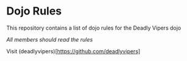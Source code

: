 Dojo Rules
==========

This repository contains a list of dojo rules for the Deadly Vipers dojo

*All members should read the rules*

Visit (deadlyvipers)[https://github.com/deadlyvipers]


